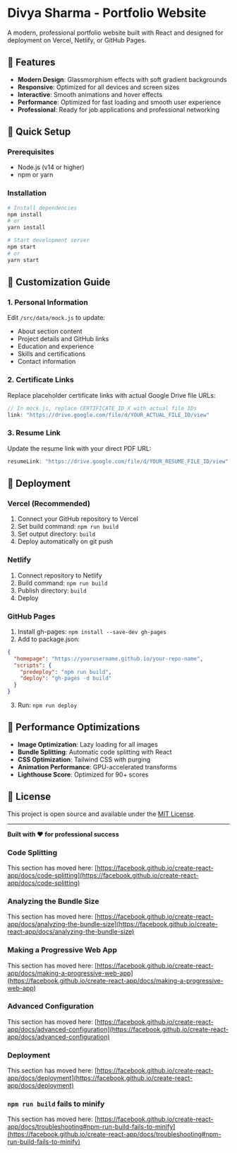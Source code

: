 # Divya Sharma - Portfolio Website

A modern, professional portfolio website built with React and designed for deployment on Vercel, Netlify, or GitHub Pages.

## 🌟 Features

- **Modern Design**: Glassmorphism effects with soft gradient backgrounds
- **Responsive**: Optimized for all devices and screen sizes
- **Interactive**: Smooth animations and hover effects
- **Performance**: Optimized for fast loading and smooth user experience
- **Professional**: Ready for job applications and professional networking

## 🚀 Quick Setup

### Prerequisites
- Node.js (v14 or higher)
- npm or yarn

### Installation
```bash
# Install dependencies
npm install
# or
yarn install

# Start development server
npm start
# or
yarn start
```

## 📝 Customization Guide

### 1. Personal Information
Edit `/src/data/mock.js` to update:
- About section content
- Project details and GitHub links
- Education and experience
- Skills and certifications
- Contact information

### 2. Certificate Links
Replace placeholder certificate links with actual Google Drive file URLs:
```javascript
// In mock.js, replace CERTIFICATE_ID_X with actual file IDs
link: "https://drive.google.com/file/d/YOUR_ACTUAL_FILE_ID/view"
```

### 3. Resume Link
Update the resume link with your direct PDF URL:
```javascript
resumeLink: "https://drive.google.com/file/d/YOUR_RESUME_FILE_ID/view"
```

## 🚀 Deployment

### Vercel (Recommended)
1. Connect your GitHub repository to Vercel
2. Set build command: `npm run build`
3. Set output directory: `build`
4. Deploy automatically on git push

### Netlify
1. Connect repository to Netlify
2. Build command: `npm run build`
3. Publish directory: `build`
4. Deploy

### GitHub Pages
1. Install gh-pages: `npm install --save-dev gh-pages`
2. Add to package.json:
```json
{
  "homepage": "https://yourusername.github.io/your-repo-name",
  "scripts": {
    "predeploy": "npm run build",
    "deploy": "gh-pages -d build"
  }
}
```
3. Run: `npm run deploy`

## 🔧 Performance Optimizations

- **Image Optimization**: Lazy loading for all images
- **Bundle Splitting**: Automatic code splitting with React
- **CSS Optimization**: Tailwind CSS with purging
- **Animation Performance**: GPU-accelerated transforms
- **Lighthouse Score**: Optimized for 90+ scores

## 📄 License

This project is open source and available under the [MIT License](LICENSE).

---

**Built with ❤️ for professional success**

### Code Splitting

This section has moved here: [https://facebook.github.io/create-react-app/docs/code-splitting](https://facebook.github.io/create-react-app/docs/code-splitting)

### Analyzing the Bundle Size

This section has moved here: [https://facebook.github.io/create-react-app/docs/analyzing-the-bundle-size](https://facebook.github.io/create-react-app/docs/analyzing-the-bundle-size)

### Making a Progressive Web App

This section has moved here: [https://facebook.github.io/create-react-app/docs/making-a-progressive-web-app](https://facebook.github.io/create-react-app/docs/making-a-progressive-web-app)

### Advanced Configuration

This section has moved here: [https://facebook.github.io/create-react-app/docs/advanced-configuration](https://facebook.github.io/create-react-app/docs/advanced-configuration)

### Deployment

This section has moved here: [https://facebook.github.io/create-react-app/docs/deployment](https://facebook.github.io/create-react-app/docs/deployment)

### `npm run build` fails to minify

This section has moved here: [https://facebook.github.io/create-react-app/docs/troubleshooting#npm-run-build-fails-to-minify](https://facebook.github.io/create-react-app/docs/troubleshooting#npm-run-build-fails-to-minify)
